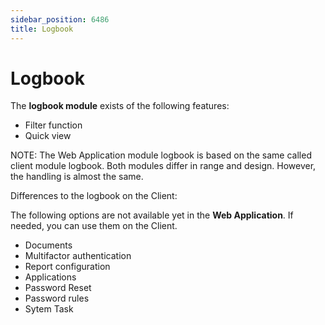 ```yaml
---
sidebar_position: 6486
title: Logbook
---
```


# Logbook

The **logbook module** exists of the following features:

* Filter function
* Quick view

NOTE: The Web Application module logbook is based on the same called client module logbook. Both modules differ in range and design. However, the handling is almost the same.

Differences to the logbook on the Client:

The following options are not available yet in the **Web Application**. If needed, you can use them on the Client.

* Documents
* Multifactor authentication
* Report configuration
* Applications
* Password Reset
* Password rules
* Sytem Task
